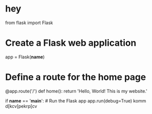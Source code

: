 # hey
from flask import Flask

# Create a Flask web application
app = Flask(__name__)

# Define a route for the home page
@app.route('/')
def home():
    return 'Hello, World! This is my website.'

if __name__ == '__main__':
    # Run the Flask app
    app.run(debug=True)
komm 
d[kcv[pekrp[cv
